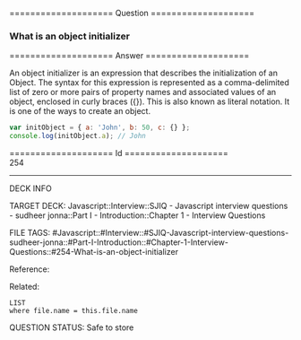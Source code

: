 ==================== Question ====================  

### What is an object initializer  

==================== Answer ====================  

An object initializer is an expression that describes the initialization of an
Object. The syntax for this expression is represented as a comma-delimited list
of zero or more pairs of property names and associated values of an object,
enclosed in curly braces ({}). This is also known as literal notation. It is one
of the ways to create an object.

```javascript
var initObject = { a: 'John', b: 50, c: {} };
console.log(initObject.a); // John
```

==================== Id ====================  
254

---

DECK INFO

TARGET DECK: Javascript::Interview::SJIQ - Javascript interview questions - sudheer jonna::Part I - Introduction::Chapter 1 - Interview Questions

FILE TAGS: #Javascript::#Interview::#SJIQ-Javascript-interview-questions-sudheer-jonna::#Part-I-Introduction::#Chapter-1-Interview-Questions::#254-What-is-an-object-initializer

Reference:

Related:

```dataview
LIST
where file.name = this.file.name
```

QUESTION STATUS: Safe to store

